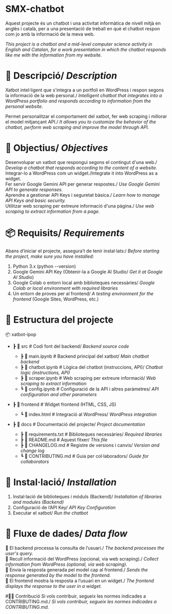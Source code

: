 # SMX-chatbot
Aquest projecte és un chatbot i una activitat informàtica de nivell mitjà en anglès i català, per a una presentació de treball en què el chatbot respon com jo amb la informació de la meva web.

*This project is a chatbot and a mid-level computer science activity in English and Catalan, for a work presentation in which the chatbot responds like me with the information from my website.*


# 📖 Descripció/ *Description*
Xatbot intel·ligent que s'integra a un portfoli en WordPress i respon segons la informació de la web personal./ *Intelligent chatbot that integrates into a WordPress portfolio and responds according to information from the personal website*.

Permet personalitzar el comportament del xatbot, fer web scraping i millorar el model mitjançant API./ *It allows you to customize the behavior of the chatbot, perform web scraping and improve the model through API.*
# 🎯 Objectius/ *Objectives*
Desenvolupar un xatbot que respongui segons el contingut d'una web./ *Develop a chatbot that responds according to the content of a website.* \
Integrar-lo a WordPress com un widget./Integrate it into WordPress as a widget. \
Fer servir Google Gemini API per generar respostes./ *Use Google Gemini API to generate responses.* \
Aprendre a gestionar API Keys i seguretat bàsica./ *Learn how to manage API Keys and basic security.* \
Utilitzar web scraping per extreure informació d'una pàgina./ *Use web scraping to extract information from a page.*
# 📦 Requisits/ *Requirements*
Abans d’iniciar el projecte, assegura’t de tenir instal·lats:/ *Before starting the project, make sure you have installed:*

1. Python 3.x (python --version)
2. Google Gemini API Key (Obtenir-la a Google AI Studio/ *Get it at Google AI Studio*)
3. Google Colab o entorn local amb biblioteques necessàries/ *Google Colab or local environment with required libraries*
4. Un entorn de proves per al frontend/ *A testing environment for the frontend* (Google Sites, WordPress, etc.)
# 📂 Estructura del projecte
📦 xatbot-ipop 
- ┣ 📂 src # Codi font del backend/ *Backend source code*
  -  ┣ 📜 main.ipynb # Backend principal del xatbot/ *Main chatbot backend*
   - ┣ 📜 chatbot.ipynb # Lògica del chatbot (instruccions, API)/ *Chatbot logic (instructions, API)*
   - ┣ 📜 scraper.ipynb # Web scraping per extreure informació/ *Web scraping to extract information* 
   - ┗ 📜 config.ipynb # Configuració de la API i altres paràmetres/ *API configuration and other parameters*

- ┣ 📂 frontend # Widget frontend (HTML, CSS, JS) 
  -  ┗ 📜 index.html # Integració al WordPress/ *WordPress integration*

 - ┣ 📂 docs # Documentació del projecte/ *Project documentation*
   - ┣ 📜 requirements.txt # Biblioteques necessàries/ *Required libraries*
   - ┣ 📜 README.md # Aquest fitxer/ *This file*
   - ┣ 📜 CHANGELOG.md # Registre de versions i canvis/ *Version and change log*
   - ┗ 📜 CONTRIBUTING.md # Guia per col·laboradors/ *Guide for collaborators*

# 🔧 Instal·lació/ *Installation*

1. Instal·lació de biblioteques i mòduls (Backend)/ *Installation of libraries and modules (Backend)*
2. Configuració de l’API Key/ *API Key Configuration*
3. Executar el xatbot/ *Run the chatbot*


# 🔁 Fluxe de dades/ *Data flow*

🔽 El backend processa la consulta de l’usuari./ *The backend processes the user's query.* \
🔽 Recull informació del WordPress (opcional, via web scraping)./ *Collect information from WordPress (optional, via web scraping).* \
🔽 Envia la resposta generada pel model cap al frontend./ *Sends the response generated by the model to the frontend.* \
🔽 El frontend mostra la resposta a l’usuari en un widget./ *The frontend displays the response to the user in a widget.*

#👨‍💻 Contribució
Si vols contribuir, segueix les normes indicades a CONTRIBUTING.md./ *Si vols contribuir, segueix les normes indicades a CONTRIBUTING.md.*
